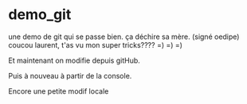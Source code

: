 # demo_git
une demo de git qui se passe bien. ça déchire sa mère. (signé oedipe)
coucou laurent, t'as vu mon super tricks???? =) =) =)

Et maintenant on modifie depuis gitHub.

Puis à nouveau à partir de la console.

Encore une petite modif locale
